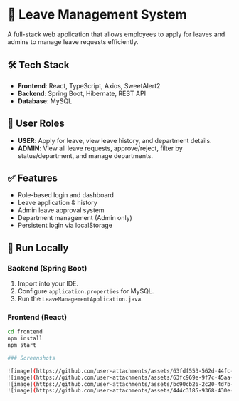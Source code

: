 # 📝 Leave Management System

A full-stack web application that allows employees to apply for leaves and admins to manage leave requests efficiently.

## 🛠️ Tech Stack
- **Frontend**: React, TypeScript, Axios, SweetAlert2
- **Backend**: Spring Boot, Hibernate, REST API
- **Database**: MySQL

## 👥 User Roles
- **USER**: Apply for leave, view leave history, and department details.
- **ADMIN**: View all leave requests, approve/reject, filter by status/department, and manage departments.

## ✅ Features
- Role-based login and dashboard
- Leave application & history
- Admin leave approval system
- Department management (Admin only)
- Persistent login via localStorage

## 🚀 Run Locally

### Backend (Spring Boot)
1. Import into your IDE.
2. Configure `application.properties` for MySQL.
3. Run the `LeaveManagementApplication.java`.

### Frontend (React)
```bash
cd frontend
npm install
npm start

### Screenshots

![image](https://github.com/user-attachments/assets/63fdf553-562d-44fc-b4af-019575cb6187)
![image](https://github.com/user-attachments/assets/63fc969e-9f7c-45aa-a8df-09a9e5a05320)
![image](https://github.com/user-attachments/assets/bc90cb26-2c20-4d7b-9e96-b7e9f45f6ff0)
![image](https://github.com/user-attachments/assets/444c3185-9368-430e-ace4-3f00bc837b74)

